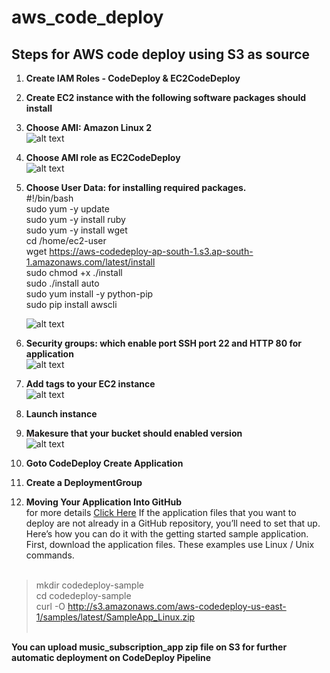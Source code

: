 # aws_code_deploy

## Steps for AWS code deploy using S3 as source

1.  **Create IAM Roles - CodeDeploy & EC2CodeDeploy**
1.  **Create EC2 instance with the following software packages should install**<br/>
1.  **Choose AMI: Amazon Linux 2**<br/>
    ![alt text](https://github.com/prabhakar2020/aws_code_deploy/blob/master/AMI.png)<br/>
1.  **Choose AMI role as EC2CodeDeploy**<br/>
    ![alt text](https://github.com/prabhakar2020/aws_code_deploy/blob/master/ConfigureInstance.png)<br/>
1.  **Choose User Data: for installing required packages.**<br/>
    #!/bin/bash<br/>
    sudo yum -y update<br/>
    sudo yum -y install ruby<br/>
    sudo yum -y install wget<br/>
    cd /home/ec2-user<br/>
    wget https://aws-codedeploy-ap-south-1.s3.ap-south-1.amazonaws.com/latest/install<br/>
    sudo chmod +x ./install<br/>
    sudo ./install auto<br/>
    sudo yum install -y python-pip<br/>
    sudo pip install awscli<br/>

    ![alt text](https://github.com/prabhakar2020/aws_code_deploy/blob/master/UserData.png)<br/>

1.  **Security groups: which enable port SSH port 22 and HTTP 80 for application**<br/>
    ![alt text](https://github.com/prabhakar2020/aws_code_deploy/blob/master/configureSecutiryGroup.png)<br/>
1.  **Add tags to your EC2 instance**<br/>
    ![alt text](https://github.com/prabhakar2020/aws_code_deploy/blob/master/addTags.png)<br/>
1.  **Launch instance**<br/>
1.  **Makesure that your bucket should enabled version**<br/>
    ![alt text](https://github.com/prabhakar2020/aws_code_deploy/blob/master/create_bucket_version.png)<br/>
1.  **Goto CodeDeploy Create Application**<br/>
1.  **Create a DeploymentGroup**<br/>
1.  **Moving Your Application Into GitHub**<br/> for more details [Click Here](https://aws.amazon.com/blogs/devops/automatically-deploy-from-github-using-aws-codedeploy/)
    If the application files that you want to deploy are not already in a GitHub repository, you’ll need to set that up. Here’s how you can do it with the getting started sample application. First, download the application files. These examples use Linux / Unix commands.<br/><br/>

> mkdir codedeploy-sample<br/>
> cd codedeploy-sample<br/>
> curl -O http://s3.amazonaws.com/aws-codedeploy-us-east-1/samples/latest/SampleApp_Linux.zip<br/><br/>

**You can upload music_subscription_app zip file on S3 for further automatic deployment on CodeDeploy Pipeline**
